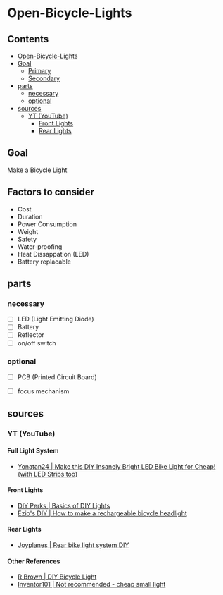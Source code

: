# Open-Bicycle-Lights

## Contents

- [Open-Bicycle-Lights](##open-bicycle-lights)
- [Goal](##goal)
    - [Primary](##primary)
    - [Secondary](##secondary)
- [parts](##parts)
    - [necessary](##necessary)
    - [optional](##optional)
- [sources](##sources)
    - [YT (YouTube)](##yt-youtube)
        - [Front Lights](##front-lights)
        - [Rear Lights](##rear-lights)

## Goal 
Make a Bicycle Light

## Factors to consider
- Cost
- Duration
- Power Consumption
- Weight
- Safety
- Water-proofing
- Heat Dissappation (LED)
- Battery replacable

## parts
### necessary

- [ ] LED (Light Emitting Diode)
- [ ] Battery
- [ ] Reflector
- [ ] on/off switch

### optional

- [ ] PCB (Printed Circuit Board)
- [ ] focus mechanism



## sources
### YT (YouTube)
#### Full Light System

- [Yonatan24	| Make this DIY Insanely Bright LED Bike Light for Cheap! (with LED Strips too)](https://youtu.be/Kilp9PSJP4c)

#### Front Lights

- [DIY Perks	| Basics of DIY Lights](https://youtu.be/Y06VHj1GvLI)
- [Ezio's DIY	| How to make a rechargeable bicycle headlight](https://youtu.be/ZZmdYamyUkM)

#### Rear Lights

- [Joyplanes | Rear bike light system DIY](https://youtu.be/jYhN4a_qM9I)

#### Other References

- [R Brown		| DIY Bicycle Light](https://youtu.be/gDQlAEYnKeY)
- [Inventor101	| Not recommended - cheap small light](https://youtu.be/SosoUit-FtQ)

